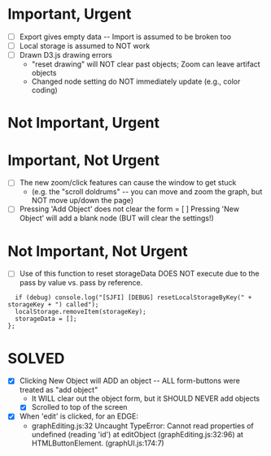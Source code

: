 Important, Urgent
=================
- [ ] Export gives empty data -- Import is assumed to be broken too
- [ ] Local storage is assumed to NOT work
- [ ] Drawn D3.js drawing errors
  - "reset drawing" will NOT clear past objects; Zoom can leave artifact objects
  - Changed node setting do NOT immediately update (e.g., color coding)

Not Important, Urgent
=====================


Important, Not Urgent
=====================
- [ ] The new zoom/click features can cause the window to get stuck
  - (e.g. the "scroll doldrums" -- you can move and zoom the graph, but NOT move up/down the page)
- [ ] Pressing 'Add Object' does not clear the form
= [ ] Pressing 'New Object' will add a blank node (BUT will clear the settings!)

Not Important, Not Urgent
=========================
- [ ] Use of this function to reset storageData DOES NOT execute due to the pass by value vs. pass by reference.
```window.resetLocalStorageByKey = function(storageKey, storageData, debug = false) {
  if (debug) console.log("[SJFI] [DEBUG] resetLocalStorageByKey(" + storageKey + ") called");
  localStorage.removeItem(storageKey);
  storageData = [];
};
```


SOLVED
======
- [X] Clicking New Object will ADD an object -- ALL form-buttons were treated as "add object"
  - It WILL clear out the object form, but it SHOULD NEVER add objects
  - [X] Scrolled to top of the screen
- [X] When 'edit' is clicked, for an EDGE:
  - graphEditing.js:32 Uncaught TypeError: Cannot read properties of undefined (reading 'id')
    at editObject (graphEditing.js:32:96)
    at HTMLButtonElement.<anonymous> (graphUI.js:174:7)

